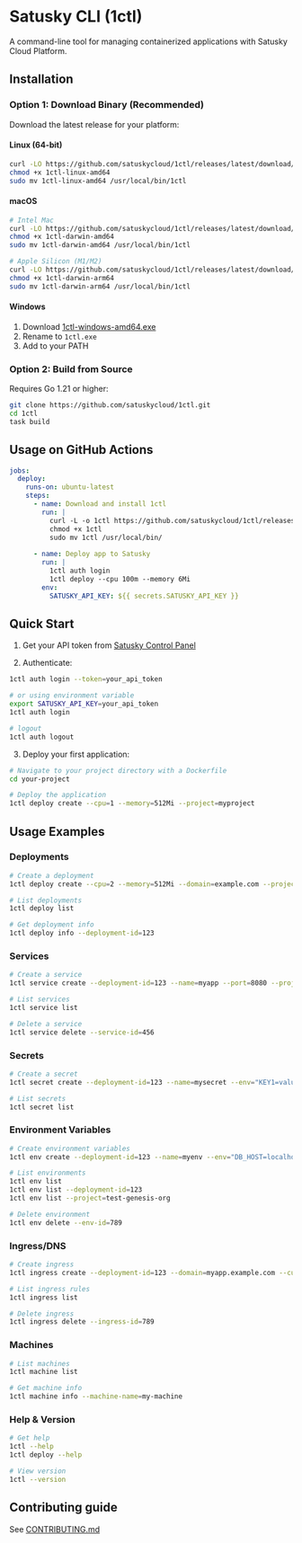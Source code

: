# Satusky CLI (1ctl)

A command-line tool for managing containerized applications with Satusky Cloud Platform.

## Installation

### Option 1: Download Binary (Recommended)

Download the latest release for your platform:

#### Linux (64-bit)
```bash
curl -LO https://github.com/satuskycloud/1ctl/releases/latest/download/1ctl-linux-amd64
chmod +x 1ctl-linux-amd64
sudo mv 1ctl-linux-amd64 /usr/local/bin/1ctl
```

#### macOS
```bash
# Intel Mac
curl -LO https://github.com/satuskycloud/1ctl/releases/latest/download/1ctl-darwin-amd64
chmod +x 1ctl-darwin-amd64
sudo mv 1ctl-darwin-amd64 /usr/local/bin/1ctl

# Apple Silicon (M1/M2)
curl -LO https://github.com/satuskycloud/1ctl/releases/latest/download/1ctl-darwin-arm64
chmod +x 1ctl-darwin-arm64
sudo mv 1ctl-darwin-arm64 /usr/local/bin/1ctl
```

#### Windows
1. Download [1ctl-windows-amd64.exe](https://github.com/satuskycloud/1ctl/releases/latest/download/1ctl-windows-amd64.exe)
2. Rename to `1ctl.exe`
3. Add to your PATH

### Option 2: Build from Source
Requires Go 1.21 or higher:
```bash
git clone https://github.com/satuskycloud/1ctl.git
cd 1ctl
task build
```

## Usage on GitHub Actions

```yaml
jobs:
  deploy:
    runs-on: ubuntu-latest
    steps:
      - name: Download and install 1ctl
        run: |
          curl -L -o 1ctl https://github.com/satuskycloud/1ctl/releases/latest/download/1ctl-linux-amd64
          chmod +x 1ctl
          sudo mv 1ctl /usr/local/bin/
      
      - name: Deploy app to Satusky
        run: |
          1ctl auth login
          1ctl deploy --cpu 100m --memory 6Mi
        env:
          SATUSKY_API_KEY: ${{ secrets.SATUSKY_API_KEY }}
```

## Quick Start

1. Get your API token from [Satusky Control Panel](https://cloud.satusky.com/token)

2. Authenticate:
```bash
1ctl auth login --token=your_api_token

# or using environment variable
export SATUSKY_API_KEY=your_api_token
1ctl auth login

# logout
1ctl auth logout
```

3. Deploy your first application:
```bash
# Navigate to your project directory with a Dockerfile
cd your-project

# Deploy the application
1ctl deploy create --cpu=1 --memory=512Mi --project=myproject
```

## Usage Examples

### Deployments
```bash
# Create a deployment
1ctl deploy create --cpu=2 --memory=512Mi --domain=example.com --project=myproject

# List deployments
1ctl deploy list

# Get deployment info
1ctl deploy info --deployment-id=123
```

### Services
```bash
# Create a service
1ctl service create --deployment-id=123 --name=myapp --port=8080 --project=test-genesis-org

# List services
1ctl service list

# Delete a service
1ctl service delete --service-id=456
```

### Secrets
```bash
# Create a secret
1ctl secret create --deployment-id=123 --name=mysecret --env="KEY1=value1" --env="KEY2=value2" --project=test-genesis-org

# List secrets
1ctl secret list
```

### Environment Variables
```bash
# Create environment variables
1ctl env create --deployment-id=123 --name=myenv --env="DB_HOST=localhost" --env="DB_PORT=5432" --project=test-genesis-org

# List environments
1ctl env list
1ctl env list --deployment-id=123
1ctl env list --project=test-genesis-org

# Delete environment
1ctl env delete --env-id=789
```

### Ingress/DNS
```bash
# Create ingress
1ctl ingress create --deployment-id=123 --domain=myapp.example.com --custom-dns=true

# List ingress rules
1ctl ingress list

# Delete ingress
1ctl ingress delete --ingress-id=789
```

### Machines
```bash
# List machines
1ctl machine list

# Get machine info
1ctl machine info --machine-name=my-machine
```

### Help & Version
```bash
# Get help
1ctl --help
1ctl deploy --help

# View version
1ctl --version
```

## Contributing guide

See [CONTRIBUTING.md](CONTRIBUTING.md)